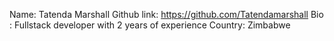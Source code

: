 Name: Tatenda Marshall
Github link:  https://github.com/Tatendamarshall
Bio : Fullstack developer with 2 years of experience
Country: Zimbabwe
